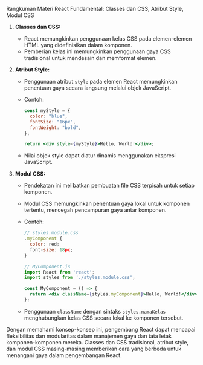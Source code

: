 Rangkuman Materi React Fundamental: Classes dan CSS, Atribut Style, Modul CSS

1. **Classes dan CSS:**

   - React memungkinkan penggunaan kelas CSS pada elemen-elemen HTML yang didefinisikan dalam komponen.
   - Pemberian kelas ini memungkinkan penggunaan gaya CSS tradisional untuk mendesain dan memformat elemen.

2. **Atribut Style:**

   - Penggunaan atribut `style` pada elemen React memungkinkan penentuan gaya secara langsung melalui objek JavaScript.
   - Contoh:

     ```jsx
     const myStyle = {
       color: "blue",
       fontSize: "16px",
       fontWeight: "bold",
     };

     return <div style={myStyle}>Hello, World!</div>;
     ```

   - Nilai objek style dapat diatur dinamis menggunakan ekspresi JavaScript.

3. **Modul CSS:**

   - Pendekatan ini melibatkan pembuatan file CSS terpisah untuk setiap komponen.
   - Modul CSS memungkinkan penentuan gaya lokal untuk komponen tertentu, mencegah pencampuran gaya antar komponen.
   - Contoh:

     ```jsx
     // styles.module.css
     .myComponent {
       color: red;
       font-size: 18px;
     }

     // MyComponent.js
     import React from 'react';
     import styles from './styles.module.css';

     const MyComponent = () => {
       return <div className={styles.myComponent}>Hello, World!</div>;
     };
     ```

   - Penggunaan `className` dengan sintaks `styles.namaKelas` menghubungkan kelas CSS secara lokal ke komponen tersebut.

Dengan memahami konsep-konsep ini, pengembang React dapat mencapai fleksibilitas dan modularitas dalam manajemen gaya dan tata letak komponen-komponen mereka. Classes dan CSS tradisional, atribut style, dan modul CSS masing-masing memberikan cara yang berbeda untuk menangani gaya dalam pengembangan React.
